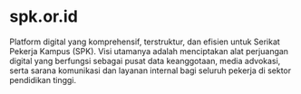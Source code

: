 # spk.or.id
Platform digital yang komprehensif, terstruktur, dan efisien untuk Serikat Pekerja Kampus (SPK). Visi utamanya adalah menciptakan alat perjuangan digital yang berfungsi sebagai pusat data keanggotaan, media advokasi, serta sarana komunikasi dan layanan internal bagi seluruh pekerja di sektor pendidikan tinggi.

